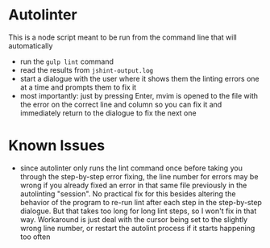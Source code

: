 Autolinter
=
This is a node script meant to be run from the command line that will automatically

* run the `gulp lint` command
* read the results from `jshint-output.log`
* start a dialogue with the user where it shows them the linting errors one at a time
    and prompts them to fix it
* most importantly: just by pressing Enter, mvim is opened to the file with the error on the correct line and column so you can fix it and immediately return to the dialogue to fix the next one 

Known Issues
=
* since autolinter only runs the lint command once before taking you through the step-by-step error fixing, the line number for errors may be wrong
    if you already fixed an error in that same file previously in the autolinting "session". No practical fix for this besides altering the 
    behavior of the program to re-run lint after each step in the step-by-step dialogue. But that takes too long for long lint steps, so I won't fix in that way. Workaround
    is just deal with the cursor being set to the slightly wrong line number, or restart the autolint process if it starts happening
    too often
